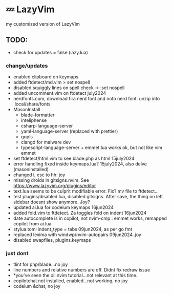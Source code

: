 # 💤 LazyVim

my customized version of LazyVim

## TODO:

- check for updates = false (lazy.lua)

### change/updates

- enabled clipboard on keymaps
- added ftdetect/md.vim > set nospell
- disabled squiggly lines on spell check -> :set nospell
- added uncomment.vim on ftdetect july2024
- nerdfonts.com, download fira nerd font and noto nerd font. unzip into .local/share/fonts
- MasonInstall
    - blade-formatter
    - inteliphense
    - csharp-language-server
    - yaml-language-server (replaced with prettier)
    - gopls
    - clangd for malware dev
    - typescript-language-server + emmet.lua works ok, but not like vim emmet
- set ftdetect/html.vim to see blade.php as html 15july2024
- error handling fixed inside keymaps.lua? 15july2024, also delve (masoninstalled)
- changed i, esc to hh: joy
- missing droids in gitsigns.nvim. See https://www.lazyvim.org/plugins/editor
- text.lua seems to be culprit modifiable error. Fix? mv file to ftdetect...
- test plugins/disabled.lua, disabled gitsigns. After save, the thing on left sidebar doesnt show anymore. Joy?
- updated ai.lua for codeium keymaps 16jun2024
- added fold.vim to ftdetect. Za toggles fold on indent 16jun2024
- date autocomplete is in copilot, not nvim-cmp
    : emmet works, remapped copilot from ai.lua
- stylua.toml indent_type = tabs 09jun2024, as per go fmt
- replaced lexima with windwp/nvim-autopairs 09jun2024..joy
- disabled swapfiles, plugins.keymaps

### just dont

- tlint for php/blade...no joy
- line numbers and relative numbers are off. Didnt fix redraw issue
- *you've seen the oil.nvim tutorial...not relevant at this time.
- copilotchat not installed, enabled...not working, no joy
- codeium &chat, no joy
